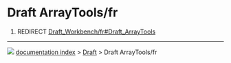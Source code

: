 # Draft ArrayTools/fr
1.  REDIRECT [Draft_Workbench/fr#Draft_ArrayTools](Draft_Workbench/fr#Draft_ArrayTools.md)



---
![](images/Right_arrow.png) [documentation index](../README.md) > [Draft](Draft_Workbench.md) > Draft ArrayTools/fr
